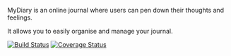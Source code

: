 MyDiary is an online journal where users can pen down their thoughts and feelings. 

It allows you to easily organise and manage your journal.


[![Build Status](https://travis-ci.com/Victor-Ugwueze/MyDia.svg?branch=develop)](https://travis-ci.com/Victor-Ugwueze/MyDia)   [![Coverage Status](https://coveralls.io/repos/github/Victor-Ugwueze/MyDia/badge.svg?branch=develop)](https://coveralls.io/github/Victor-Ugwueze/MyDia?branch=develop)
